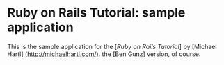 # Ruby on Rails Tutorial: sample application

This is the sample application for
the [*Ruby on Rails Tutorial*]
by [Michael Hartl] (http://michaelhartl.com/).
the [Ben Gunz] version, of course.